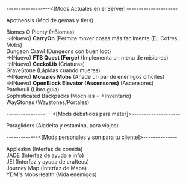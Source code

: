 ------------------<[Mods Actuales en el Server]>--------------------<br />

Apotheosis (Mod de gemas y tiers) <br />

Biomes O'Plenty (+Biomas) <br />
->(Nuevo) **CarryOn** (Permite mover cosas más facilmente (Ej. Cofres, Mobs) <br />
Dungeon Crawl (Dungeons con buen loot) <br />
->(Nuevo) **FTB Quest (Forge)** (Implementa un menu de misiones) <br />
->(Nuevo) **GeckoLib** (Criaturas) <br />
GraveStone (Lápidas cuando mueres) <br />
->(Nuevo) **Mowzies Mobs** (Añade un par de enemigos dificiles) <br />
->(Nuevo) **OpenBlock Elevator (Ascensores)** (Ascensores) <br />
Patchouli (Libro guia) <br />
Sophisticated Backpacks (Mochilas = +Inventario) <br />
WayStones (Waystones/Portales) <br />

-------------------<[Mods debatidos para meter]>-------------------- <br />

Paragliders (Aladelta y estamina, para viajes) <br />

-------------<[Mods personales y son para tu cliente]>-------------- <br />

Appleskin (Interfaz de comida) <br />
JADE (Interfaz de ayuda e info) <br />
JEI (Interfaz y ayuda de crafteos) <br />
Journey Map (Interfaz de Mapa) <br />
YDM's MobsHealth (Vida enemigos) <br />
